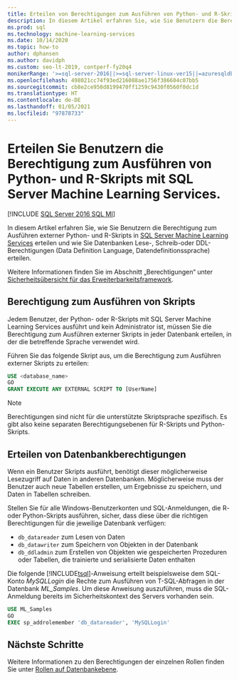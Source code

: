 ```yaml
---
title: Erteilen von Berechtigungen zum Ausführen von Python- und R-Skripts
description: In diesem Artikel erfahren Sie, wie Sie Benutzern die Berechtigung zum Ausführen externer Python- und R-Skripts in SQL Server Machine Learning Services erteilen und wie Sie Datenbanken Lese-, Schreib-oder DDL-Berechtigungen (Data Definition Language, Datendefinitionssprache) erteilen.
ms.prod: sql
ms.technology: machine-learning-services
ms.date: 10/14/2020
ms.topic: how-to
author: dphansen
ms.author: davidph
ms.custom: seo-lt-2019, contperf-fy20q4
monikerRange: '>=sql-server-2016||>=sql-server-linux-ver15||=azuresqldb-mi-current'
ms.openlocfilehash: 498021cc74f93ed216088ae1756f386604c07bb5
ms.sourcegitcommit: cb8e2ce950d8199470ff1259c9430f0560f0dc1d
ms.translationtype: HT
ms.contentlocale: de-DE
ms.lasthandoff: 01/05/2021
ms.locfileid: "97878733"
---
```

# <a name="grant-users-permission-to-execute-python-and-r-scripts-with-sql-server-machine-learning-services"></a>Erteilen Sie Benutzern die Berechtigung zum Ausführen von Python- und R-Skripts mit SQL Server Machine Learning Services.
[!INCLUDE [SQL Server 2016 SQL MI](../../includes/applies-to-version/sqlserver2016-asdbmi.md)]

In diesem Artikel erfahren Sie, wie Sie Benutzern die Berechtigung zum Ausführen externer Python- und R-Skripts in [SQL Server Machine Learning Services](../sql-server-machine-learning-services.md) erteilen und wie Sie Datenbanken Lese-, Schreib-oder DDL-Berechtigungen (Data Definition Language, Datendefinitionssprache) erteilen.

Weitere Informationen finden Sie im Abschnitt „Berechtigungen“ unter [Sicherheitsübersicht für das Erweiterbarkeitsframework](../../machine-learning/concepts/security.md#permissions).

<a name="permissions-external-script"></a>

## <a name="permission-to-run-scripts"></a>Berechtigung zum Ausführen von Skripts

Jedem Benutzer, der Python- oder R-Skripts mit SQL Server Machine Learning Services ausführt und kein Administrator ist, müssen Sie die Berechtigung zum Ausführen externer Skripts in jeder Datenbank erteilen, in der die betreffende Sprache verwendet wird.

Führen Sie das folgende Skript aus, um die Berechtigung zum Ausführen externer Skripts zu erteilen:

```sql
USE <database_name>
GO
GRANT EXECUTE ANY EXTERNAL SCRIPT TO [UserName]
```

> [!NOTE]
> Berechtigungen sind nicht für die unterstützte Skriptsprache spezifisch. Es gibt also keine separaten Berechtigungsebenen für R-Skripts und Python-Skripts.

<a name="permissions-db"></a>

## <a name="grant-databases-permissions"></a>Erteilen von Datenbankberechtigungen

Wenn ein Benutzer Skripts ausführt, benötigt dieser möglicherweise Lesezugriff auf Daten in anderen Datenbanken. Möglicherweise muss der Benutzer auch neue Tabellen erstellen, um Ergebnisse zu speichern, und Daten in Tabellen schreiben.

Stellen Sie für alle Windows-Benutzerkonten und SQL-Anmeldungen, die R- oder Python-Skripts ausführen, sicher, dass diese über die richtigen Berechtigungen für die jeweilige Datenbank verfügen: 

+ `db_datareader` zum Lesen von Daten
+ `db_datawriter` zum Speichern von Objekten in der Datenbank
+ `db_ddladmin` zum Erstellen von Objekten wie gespeicherten Prozeduren oder Tabellen, die trainierte und serialisierte Daten enthalten

Die folgende [!INCLUDE[tsql](../../includes/tsql-md.md)]-Anweisung erteilt beispielsweise dem SQL-Konto *MySQLLogin* die Rechte zum Ausführen von T-SQL-Abfragen in der Datenbank *ML_Samples*. Um diese Anweisung auszuführen, muss die SQL-Anmeldung bereits im Sicherheitskontext des Servers vorhanden sein.

```sql
USE ML_Samples
GO
EXEC sp_addrolemember 'db_datareader', 'MySQLLogin'
```

## <a name="next-steps"></a>Nächste Schritte

Weitere Informationen zu den Berechtigungen der einzelnen Rollen finden Sie unter [Rollen auf Datenbankebene](../../relational-databases/security/authentication-access/database-level-roles.md).
